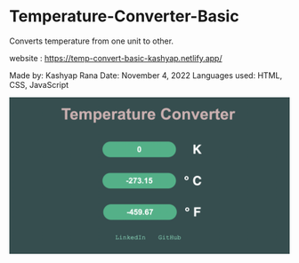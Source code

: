 # Temperature-Converter-Basic
 Converts temperature from one unit to other.

 website : https://temp-convert-basic-kashyap.netlify.app/

 Made by: Kashyap Rana
 Date: November 4, 2022
 Languages used: HTML, CSS, JavaScript

 ![preview](https://github.com/RanaKashyap/Temperature-Converter-Basic/blob/main/preview.png)
